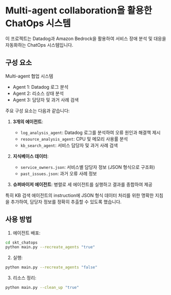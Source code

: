 # Multi-agent collaboration을 활용한 ChatOps 시스템

이 프로젝트는 Datadog과 Amazon Bedrock을 활용하여 서비스 장애 분석 및 대응을 자동화하는 ChatOps 시스템입니다.

## 구성 요소

Multi-agent 협업 시스템
   - Agent 1: Datadog 로그 분석
   - Agent 2: 리소스 상태 분석
   - Agent 3: 담당자 및 과거 사례 검색

주요 구성 요소는 다음과 같습니다:

1. **3개의 에이전트**:
   - `log_analysis_agent`: Datadog 로그를 분석하여 오류 원인과 해결책 제시
   - `resource_analysis_agent`: CPU 및 메모리 사용률 분석
   - `kb_search_agent`: 서비스 담당자 및 과거 사례 검색

2. **지식베이스 데이터**:
   - `service_owners.json`: 서비스별 담당자 정보 (JSON 형식으로 구조화)
   - `past_issues.json`: 과거 오류 사례 정보

3. **슈퍼바이저 에이전트**: 병렬로 세 에이전트를 실행하고 결과를 종합하여 제공

특히 KB 검색 에이전트의 instruction에 JSON 형식 데이터 처리를 위한 명확한 지침을 추가하여, 담당자 정보를 정확히 추출할 수 있도록 했습니다.

## 사용 방법

1. 에이전트 배포:
```bash
cd skt_chatops
python main.py --recreate_agents "true"
```

2. 실행:
```bash
python main.py --recreate_agents "false"
```

3. 리소스 정리:
```bash
python main.py --clean_up "true"
```
